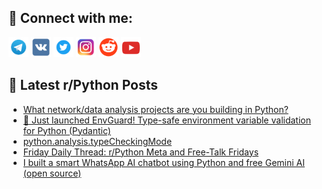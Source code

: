 ## 🔎 Connect with me:
[<img src="https://github.com/bullbesh/bullbesh/blob/main/images/Telegram.png" width="32" height="32" />](https://t.me/bullbesh)
[<img src="https://github.com/bullbesh/bullbesh/blob/main/images/VK.png" width="32" height="32" />](https://vk.com/bullbesh)
[<img src="https://github.com/bullbesh/bullbesh/blob/main/images/Twitter.png" width="32" height="32" />](https://twitter.com/bullbesh1)
[<img src="https://github.com/bullbesh/bullbesh/blob/main/images/Instagram.png" width="32" height="32" />](https://www.instagram.com/bullbesh)
[<img src="https://github.com/bullbesh/bullbesh/blob/main/images/Reddit.png" width="32" height="32" />](https://www.reddit.com/user/bullbesh)
[<img src="https://github.com/bullbesh/bullbesh/blob/main/images/YouTube.png" width="32" height="32" />](https://www.youtube.com/channel/UCtfjRs6uzgq5mfm8S06WTcg)

## 📕 Latest r/Python Posts
<!-- BLOG-POST-LIST:START -->
- [What network/data analysis projects are you building in Python?](https://www.reddit.com/r/Python/comments/1knvl0u/what_networkdata_analysis_projects_are_you/)
- [🚀 Just launched EnvGuard! Type-safe environment variable validation for Python &lpar;Pydantic&rpar;](https://www.reddit.com/r/Python/comments/1knt3lt/just_launched_envguard_typesafe_environment/)
- [python.analysis.typeCheckingMode](https://www.reddit.com/r/Python/comments/1knre8m/pythonanalysistypecheckingmode/)
- [Friday Daily Thread: r/Python Meta and Free-Talk Fridays](https://www.reddit.com/r/Python/comments/1knn8l8/friday_daily_thread_rpython_meta_and_freetalk/)
- [I built a smart WhatsApp AI chatbot using Python and free Gemini AI &lpar;open source&rpar;](https://www.reddit.com/r/Python/comments/1knm7bw/i_built_a_smart_whatsapp_ai_chatbot_using_python/)
<!-- BLOG-POST-LIST:END -->
